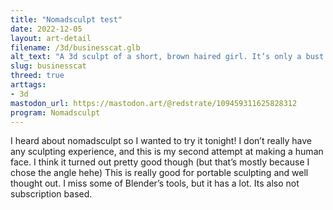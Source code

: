 ```yaml
---
title: "Nomadsculpt test"
date: 2022-12-05
layout: art-detail
filename: /3d/businesscat.glb
alt_text: "A 3d sculpt of a short, brown haired girl. It’s only a bust."
slug: businesscat
threed: true
arttags:
- 3d
mastodon_url: https://mastodon.art/@redstrate/109459311625828312
program: Nomadsculpt
---
```

I heard about nomadsculpt so I wanted to try it tonight!
I don’t really have any sculpting experience, and this is my second attempt at making a human face. I think it turned out pretty good though (but that’s mostly because I chose the angle hehe)
This is really good for portable sculpting and well thought out. I miss some of Blender’s tools, but it has a lot. Its also not subscription based.
